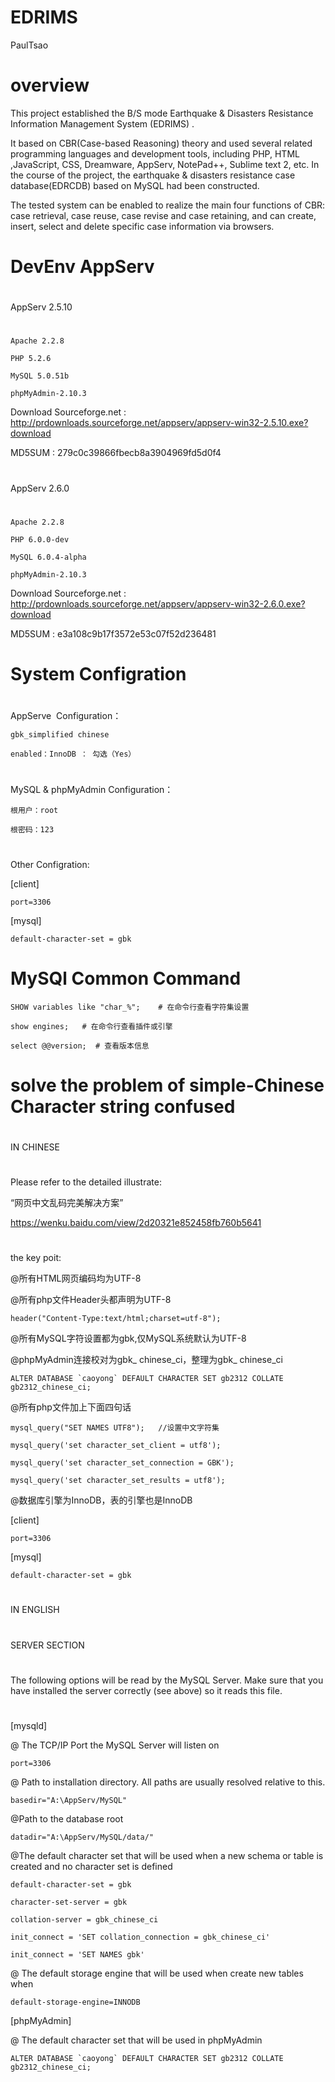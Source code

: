 # EDRIMS
PaulTsao

# overview 

This project established the B/S mode Earthquake & Disasters Resistance Information Management System (EDRIMS) . 

It based on CBR(Case-based Reasoning) theory and used several related programming languages and development tools, including PHP, HTML ,JavaScript, CSS, Dreamware, AppServ, NotePad++, Sublime text 2, etc. In the course of the project, the earthquake & disasters resistance case database(EDRCDB) based on MySQL had been constructed.

The tested system can be enabled to realize the main four functions of CBR: case retrieval, case reuse, case revise and case retaining, and can create, insert, select and delete specific case information via browsers.

#  DevEnv AppServ

#
AppServ 2.5.10
#
	Apache 2.2.8

	PHP 5.2.6

	MySQL 5.0.51b

	phpMyAdmin-2.10.3

Download
Sourceforge.net : http://prdownloads.sourceforge.net/appserv/appserv-win32-2.5.10.exe?download

MD5SUM : 279c0c39866fbecb8a3904969fd5d0f4

#
AppServ 2.6.0
#
	Apache 2.2.8

	PHP 6.0.0-dev

	MySQL 6.0.4-alpha

	phpMyAdmin-2.10.3

Download
Sourceforge.net : http://prdownloads.sourceforge.net/appserv/appserv-win32-2.6.0.exe?download

MD5SUM : e3a108c9b17f3572e53c07f52d236481

#

# System Configration 

#
AppServe  Configuration：

	gbk_simplified chinese
	
	enabled：InnoDB ： 勾选（Yes）
#
MySQL & phpMyAdmin Configuration：

	根用户：root

	根密码：123
#
Other Configration:

[client]

	port=3306

[mysql]

	default-character-set = gbk
#
# MySQl Common Command 

	SHOW variables like "char_%";    # 在命令行查看字符集设置
	
	show engines; 	# 在命令行查看插件或引擎
	
	select @@version;  # 查看版本信息

# solve the problem of simple-Chinese Character string confused 

#
 IN CHINESE
#

#

Please refer to the detailed illustrate:

“网页中文乱码完美解决方案”

https://wenku.baidu.com/view/2d20321e852458fb760b5641

#

the key poit:


@所有HTML网页编码均为UTF-8

@所有php文件Header头都声明为UTF-8

	header("Content-Type:text/html;charset=utf-8");	
	
@所有MySQL字符设置都为gbk,仅MySQL系统默认为UTF-8 

@phpMyAdmin连接校对为gbk_ chinese_ci，整理为gbk_ chinese_ci

	ALTER DATABASE `caoyong` DEFAULT CHARACTER SET gb2312 COLLATE gb2312_chinese_ci;

@所有php文件加上下面四句话

	mysql_query("SET NAMES UTF8");   //设置中文字符集
	
	mysql_query('set character_set_client = utf8');
	
	mysql_query('set character_set_connection = GBK');
	
	mysql_query('set character_set_results = utf8');
	
@数据库引擎为InnoDB，表的引擎也是InnoDB


[client]

	port=3306

[mysql]

	default-character-set = gbk
	
#
 IN ENGLISH
#
#
 SERVER SECTION
#
#
The following options will be read by the MySQL Server. Make sure that you have installed the server correctly (see above) so it reads this file.
#

[mysqld]

@ The TCP/IP Port the MySQL Server will listen on
	
	port=3306

@ Path to installation directory. All paths are usually resolved relative to this.

	basedir="A:\AppServ/MySQL"

@Path to the database root

	datadir="A:\AppServ/MySQL/data/"

@The default character set that will be used when a new schema or table is created and no character set is defined

	default-character-set = gbk

	character-set-server = gbk

	collation-server = gbk_chinese_ci

	init_connect = 'SET collation_connection = gbk_chinese_ci'

	init_connect = 'SET NAMES gbk'

@ The default storage engine that will be used when create new tables when

	default-storage-engine=INNODB

[phpMyAdmin]

@ The default character set that will be used in phpMyAdmin  

	ALTER DATABASE `caoyong` DEFAULT CHARACTER SET gb2312 COLLATE gb2312_chinese_ci;

#
